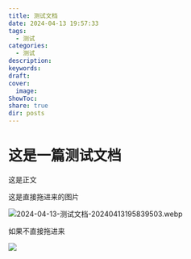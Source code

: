 ```yaml
---
title: 测试文档
date: 2024-04-13 19:57:33
tags:
  - 测试
categories:
  - 测试
description: 
keywords: 
draft: 
cover:
  image: 
ShowToc: 
share: true
dir: posts
---
```


# 这是一篇测试文档

这是正文

这是直接拖进来的图片

![2024-04-13-测试文档-20240413195839503.webp](/images/2024-04-13-%E6%B5%8B%E8%AF%95%E6%96%87%E6%A1%A3-20240413195839503.webp)

如果不直接拖进来

![](https://s2.loli.net/2024/04/13/GJRZolwSz6bExcL.webp)